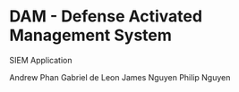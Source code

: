 # DAM - Defense Activated Management System

SIEM Application

Andrew Phan Gabriel de Leon James Nguyen Philip Nguyen
